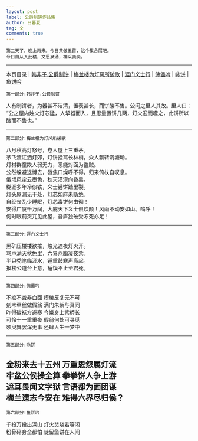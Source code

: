 ```yaml
---
layout: post
label: 公爵制饼作品集
author: 日暮夏
tag: 文
comments: true
---
```

    
    第二天了，晚上再来。今日共做五首，贴个集合层吧。
    今日自从入此楼，文思泉涌，神采奕奕。

---

本页目录 \| [韩非子.公爵制饼](#dxjje)  \| [梅兰楼为灯风所破歌](#dxjja)  \| [涯门义士行](#dxjjb)  \| [傀儡吟](#dxjjc)  \| [咏饼](#dxjjd)  \| [鱼饼吟](#dxjjf) 

<a class="anchor" name="dxjje"></a>  

    第一部分:韩非子.公爵制饼
    
人有制饼者，为器甚不洁清，置表甚长，而饼酸不售。公问之里人其故。里人曰： “公之屋内烛火灯芯猛，人挈器而入，且思量置饼几两，灯火迎而噬之，此饼所以酸而不售也。”

---

<a class="anchor" name="dxjja"></a>    

    第二部分:梅兰楼为灯风所破歌

八月秋高灯怒号，卷人屋上三重茅。
<br>茅飞渡江洒灯郊，灯饼挂罥长林梢，众人飘转沉塘坳。
<br>灯村群童欺人弱无力，忍能对面为盗贼。
<br>公然躲避退博去，唇焦口燥呼不得，归来倚杖自叹息。
<br>俄顷风定云墨色，秋天漠漠向昏黑。 
<br>糊涯多年冷似铁，义士锤饼踏里裂。
<br>灯头屋漏无干处，灯芯如麻未断绝。
<br>自经丧乱少睡眠，灯芯毒饼何由彻！
<br>安得广厦千万间，大庇天下义士俱欢颜！风雨不动安如山。呜呼！
<br>何时眼前突兀见此屋，吾庐独破受冻死亦足！

---

<a class="anchor" name="dxjjb"></a>    

    第三部分:涯门义士行

黑矿压楼楼欲摧，烛光遮夜灯火开。
<br>骂声满天秋色里，六界燕脂凝夜紫。
<br>半只秃笔临涯水，锤重鼓寒声高起。
<br>报楼公道台上意，锤馍不止至君死。

---

<a class="anchor" name="dxjjc"></a>    

    第四部分:傀儡吟

不痴不聋非白面 模棱反复无不可
<br>刻木牵丝做假翁 满门朱紫与真同
<br>昨得破袄方避寒 今嫌身上紫蟒长
<br>可怜十一重重夜 假翁何处可寻觅 
<br>须臾舞罢浑无事 还肆人生一梦中

---

<a class="anchor" name="dxjjd"></a>    

    第五部分:咏饼

金粉来去十五州 万重恩怨属灯流
<br>牢盆公侯操全算 拳拳饼人争上游
<br>遮耳畏闻文字狱 言语都为面团谋
<br>梅兰遗志今安在 难得六界尽归侯？
---

<a class="anchor" name="dxjjf"></a>    

    第六部分:鱼饼吟

千投万投出深山 灯火焚烧若等闲
<br>粉骨碎身全都怕 徒留鱼饼在人间 